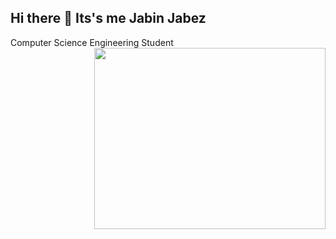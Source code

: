 ## Hi there 👋 Its's me Jabin Jabez

Computer Science Engineering Student
<img align="right" width="370" height="290" src="https://media1.giphy.com/media/v1.Y2lkPTc5MGI3NjExNXhoeXluOGQxMGpwNGc5YWFpeXNsN3VhenJ6N2xhMGNvZnowb3BoNCZlcD12MV9pbnRlcm5hbF9naWZfYnlfaWQmY3Q9Zw/VTtANKl0beDFQRLDTh/giphy.gif">

<!--
**JabinJabez/JabinJabez** is a ✨ _special_ ✨ repository because its `README.md` (this file) appears on your GitHub profile.

Here are some ideas to get you started:

- 🔭 I’m currently working on ...
- 🌱 I’m currently learning ...
- 👯 I’m looking to collaborate on ...
- 🤔 I’m looking for help with ...
- 💬 Ask me about ...
- 📫 How to reach me: ...
- 😄 Pronouns: ...
- ⚡ Fun fact: ...
-->
